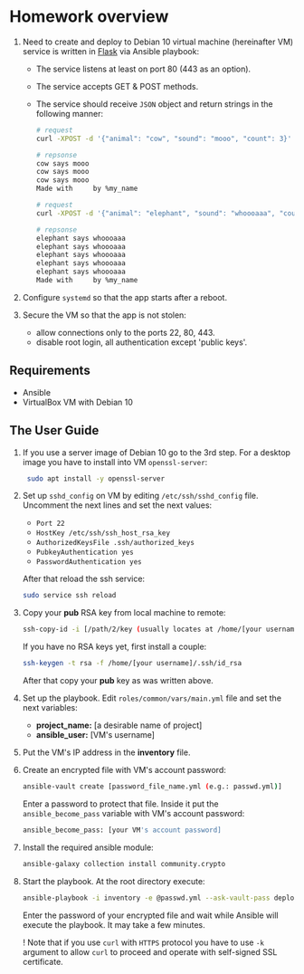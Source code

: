 # Homework overview

1. Need to create and deploy to Debian 10 virtual machine (hereinafter VM) service
   is written in [Flask][flask] via Ansible playbook: 
    * The service listens at least on port 80 (443 as an option). 
    * The service accepts GET & POST methods.
    * The service should receive `JSON` object and return strings in the following manner:
       
      ```bash
      # request
      curl -XPOST -d '{"animal": "cow", "sound": "mooo", "count": 3}' myvm.localhost

      # repsonse
      cow says mooo
      cow says mooo
      cow says mooo
      Made with     by %my_name

      # request
      curl -XPOST -d '{"animal": "elephant", "sound": "whoooaaa", "count": 5}' myvm.localhost

      # repsonse
      elephant says whoooaaa
      elephant says whoooaaa
      elephant says whoooaaa
      elephant says whoooaaa
      elephant says whoooaaa
      Made with     by %my_name    
      ```

2. Configure `systemd` so that the app starts after a reboot.
3. Secure the VM so that the app is not stolen:
    
    * allow connections only to the ports 22, 80, 443.
    * disable root login, all authentication except 'public keys'.

## Requirements

  * Ansible
  * VirtualBox VM with Debian 10
    
## The User Guide

1. If you use a server image of Debian 10 go to the 3rd step.
   For a desktop image you have to install into VM `openssl-server`:

    ```bash
     sudo apt install -y openssl-server
     ```  

2. Set up `sshd_config` on VM by editing `/etc/ssh/sshd_config` file.
   Uncomment the next lines and set the next values:
    
    * `Port 22`
    * `HostKey /etc/ssh/ssh_host_rsa_key`
    * `AuthorizedKeysFile .ssh/authorized_keys`
    * `PubkeyAuthentication yes`
    * `PasswordAuthentication yes`

    After that reload the ssh service:

    ```bash 
    sudo service ssh reload
    ```

3. Copy your **pub** RSA key from local machine to remote: 

    ```bash 
    ssh-copy-id -i [/path/2/key (usually locates at /home/[your username]/.ssh/)] [VM's username]@[VM's ip address]
    ```
   
    If you have no RSA keys yet, first install a couple:

    ```bash
    ssh-keygen -t rsa -f /home/[your username]/.ssh/id_rsa
    ```

    After that copy your **pub** key as was written above.

4. Set up the playbook. Edit `roles/common/vars/main.yml` file
   and set the next variables:
    
    * **project_name:** [a desirable name of project]
    * **ansible_user:** [VM's username]

5. Put the VM's IP address in the **inventory** file.

6. Create an encrypted file with VM's account password:

    ```bash
    ansible-vault create [password_file_name.yml (e.g.: passwd.yml)]
    ```

    Enter a password to protect that file. Inside it put the `ansible_become_pass`
    variable with VM's account password:

    ```bash
    ansible_become_pass: [your VM's account password]
    ```

7. Install the required ansible module:  
    
    ```bash
    ansible-galaxy collection install community.crypto
    ```

8. Start the playbook. At the root directory execute:

    ```bash
    ansible-playbook -i inventory -e @passwd.yml --ask-vault-pass deploy.yml
    ```

    Enter the password of your encrypted file and wait while Ansible
    will execute the playbook. It may take a few minutes.
   
    ! Note that if you use `curl` with `HTTPS` protocol you have to use `-k` argument
    to allow `curl` to proceed and operate with self-signed SSL certificate. 

[flask]: https://github.com/pallets/flask

